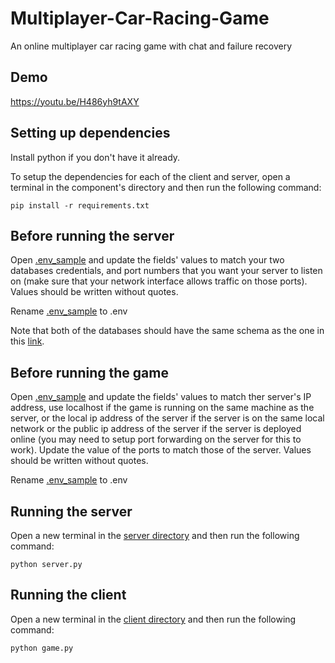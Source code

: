 # Multiplayer-Car-Racing-Game

An online multiplayer car racing game with chat and failure recovery

## Demo

https://youtu.be/H486yh9tAXY

## Setting up dependencies

Install python if you don't have it already.

To setup the dependencies for each of the client and server, open a terminal in the component's directory and then run the following command:

``` 
pip install -r requirements.txt
```

## Before running the server

Open [.env_sample](./server/.env_sample) and update the fields' values to match your two databases credentials, and port numbers that you want your server to listen on (make sure that your network interface allows traffic on those ports). Values should be written without quotes.

Rename [.env_sample](./server/.env_sample) to .env

Note that both of the databases should have the same schema as the one in this [link](https://drawsql.app/teams/team-770/diagrams/multiplayer-car-racing-game).

## Before running the game
Open [.env_sample](./client/.env_sample) and update the fields' values to match ther server's IP address, use localhost if the game is running on the same machine as the server, or the local ip address of the server if the server is on the same local network or the public ip address of the server if the server is deployed online (you may need to setup port forwarding on the server for this to work). Update the value of the ports to match those of the server. Values should be written without quotes.

Rename [.env_sample](./client/.env_sample) to .env


## Running the server

Open a new terminal in the [server directory](./server/) and then run the following command:
``` 
python server.py
```

## Running the client

Open a new terminal in the [client directory](./client/) and then run the following command:

``` 
python game.py
```
